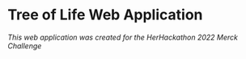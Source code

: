 # Tree of Life Web Application

*This web application was created for the HerHackathon 2022 Merck Challenge*